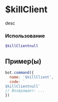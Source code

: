 # $killClient
desc
### Использование
```php
$killClientnull
```

## Пример(ы)

```javascript
bot.command({
  name: '$killClient',
  code: `
$killClientnull`
// Возвращает: ...
})
```